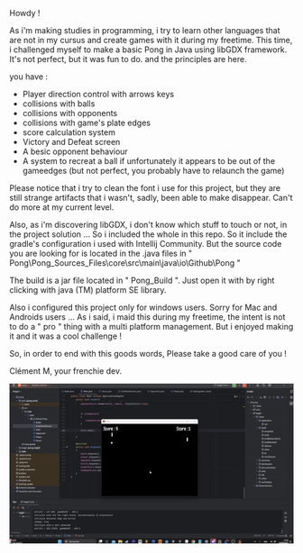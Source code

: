 Howdy !

As i'm making studies in programming, i try to learn other languages that are not in my cursus and create games with it during my freetime.
This time, i challenged myself to make a basic Pong in Java using libGDX framework. It's not perfect, but it was fun to do. and the principles are here.

you have : 

- Player direction control with arrows keys
- collisions with balls
- collisions with opponents
- collisions with game's plate edges
- score calculation system
- Victory and Defeat screen
- A besic opponent behaviour
- A system to recreat a ball if unfortunately it appears to be out of the gameedges (but not perfect, you probably have to relaunch the game)

Please notice that i try to clean the font i use for this project, but they are still strange artifacts that i wasn't, sadly, been able to make disappear. Can't do more at my current level.

Also, as i'm discovering libGDX, i don't know which stuff to touch or not, in the project solution ... 
So i included the whole in this repo. So it include the gradle's configuration i used with Intellij Community.
But the source code you are looking for is located in the .java files in " Pong\Pong_Sources_Files\core\src\main\java\io\Github\Pong "

The build is a jar file located in " Pong_Build ". 
Just open it with by right clicking with java (TM) platform SE library.

Also i configured this project only for windows users. 
Sorry for Mac and Androids users ... As i said, i maid this during my freetime, the intent is not to do a " pro " thing with a multi platform management. 
But i enjoyed making it and it was a cool challenge ! 

So, in order to end with this goods words,
Please take a good care of you !

Clément M,
your frenchie dev. 

![Pong game](Pong.gif)